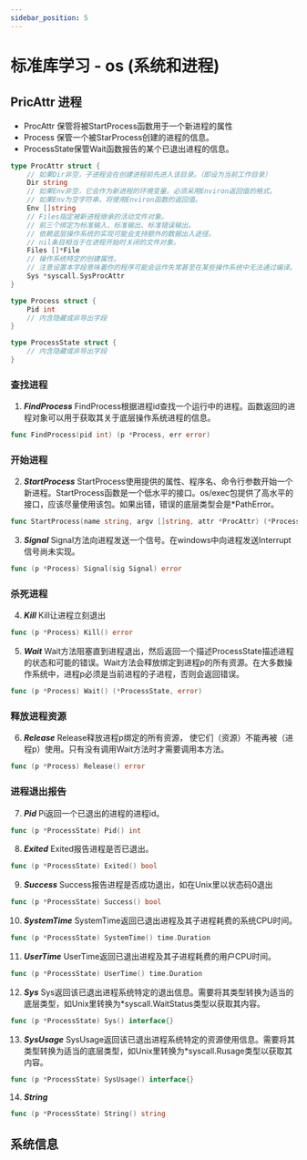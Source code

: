 ```yaml
---
sidebar_position: 5
---
```



# 标准库学习 - os (系统和进程)

## PricAttr 进程
- ProcAttr 保管将被StartProcess函数用于一个新进程的属性
- Process 保管一个被StarProcess创建的进程的信息。
- ProcessState保管Wait函数报告的某个已退出进程的信息。
```go
type ProcAttr struct {
    // 如果Dir非空，子进程会在创建进程前先进入该目录。（即设为当前工作目录）
    Dir string
    // 如果Env非空，它会作为新进程的环境变量。必须采用Environ返回值的格式。
    // 如果Env为空字符串，将使用Environ函数的返回值。
    Env []string
    // Files指定被新进程继承的活动文件对象。
    // 前三个绑定为标准输入、标准输出、标准错误输出。
    // 依赖底层操作系统的实现可能会支持额外的数据出入途径。
    // nil条目相当于在进程开始时关闭的文件对象。
    Files []*File
    // 操作系统特定的创建属性。
    // 注意设置本字段意味着你的程序可能会运作失常甚至在某些操作系统中无法通过编译。
    Sys *syscall.SysProcAttr
}

type Process struct {
    Pid int
    // 内含隐藏或非导出字段
}

type ProcessState struct {
    // 内含隐藏或非导出字段
}
```

### 查找进程
1. ***FindProcess*** FindProcess根据进程id查找一个运行中的进程。函数返回的进程对象可以用于获取其关于底层操作系统进程的信息。

```go
func FindProcess(pid int) (p *Process, err error)
```

### 开始进程
2. ***StartProcess*** StartProcess使用提供的属性、程序名、命令行参数开始一个新进程。StartProcess函数是一个低水平的接口。os/exec包提供了高水平的接口，应该尽量使用该包。如果出错，错误的底层类型会是*PathError。

```go
func StartProcess(name string, argv []string, attr *ProcAttr) (*Process, error)
```

3. ***Signal*** Signal方法向进程发送一个信号。在windows中向进程发送Interrupt信号尚未实现。

```go
func (p *Process) Signal(sig Signal) error
```

### 杀死进程
4. ***Kill*** Kill让进程立刻退出

```go
func (p *Process) Kill() error
```

5. ***Wait*** Wait方法阻塞直到进程退出，然后返回一个描述ProcessState描述进程的状态和可能的错误。Wait方法会释放绑定到进程p的所有资源。在大多数操作系统中，进程p必须是当前进程的子进程，否则会返回错误。

```go
func (p *Process) Wait() (*ProcessState, error)
```

### 释放进程资源
6. ***Release*** Release释放进程p绑定的所有资源， 使它们（资源）不能再被（进程p）使用。只有没有调用Wait方法时才需要调用本方法。

```go
func (p *Process) Release() error
```

### 进程退出报告
7. ***Pid*** Pi返回一个已退出的进程的进程id。

```go
func (p *ProcessState) Pid() int
```

8. ***Exited*** Exited报告进程是否已退出。

```go
func (p *ProcessState) Exited() bool
```

9. ***Success*** Success报告进程是否成功退出，如在Unix里以状态码0退出

```go
func (p *ProcessState) Success() bool
```

10. ***SystemTime*** SystemTime返回已退出进程及其子进程耗费的系统CPU时间。

```go
func (p *ProcessState) SystemTime() time.Duration
```

11. ***UserTime*** UserTime返回已退出进程及其子进程耗费的用户CPU时间。

```go
func (p *ProcessState) UserTime() time.Duration
```

12. ***Sys*** Sys返回该已退出进程系统特定的退出信息。需要将其类型转换为适当的底层类型，如Unix里转换为*syscall.WaitStatus类型以获取其内容。

```go
func (p *ProcessState) Sys() interface{}
```

13. ***SysUsage*** SysUsage返回该已退出进程系统特定的资源使用信息。需要将其类型转换为适当的底层类型，如Unix里转换为*syscall.Rusage类型以获取其内容。

```go
func (p *ProcessState) SysUsage() interface{}
```

14. ***String*** 

```go
func (p *ProcessState) String() string
```

## 系统信息